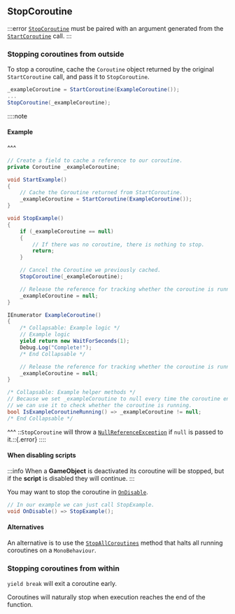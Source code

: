 ## StopCoroutine

:::error
[`StopCoroutine`](https://docs.unity3d.com/ScriptReference/MonoBehaviour.StopCoroutine.html) must be paired with an argument generated from the [`StartCoroutine`](https://docs.unity3d.com/ScriptReference/MonoBehaviour.StartCoroutine.html) call.
:::

### Stopping coroutines from outside
To stop a coroutine, cache the `Coroutine` object returned by the original `StartCoroutine` call, and pass it to `StopCoroutine`.

```csharp
_exampleCoroutine = StartCoroutine(ExampleCoroutine());
...
StopCoroutine(_exampleCoroutine);
```

::::note
#### Example
^^^
```csharp
// Create a field to cache a reference to our coroutine.
private Coroutine _exampleCoroutine;

void StartExample()
{
    // Cache the Coroutine returned from StartCoroutine.
    _exampleCoroutine = StartCoroutine(ExampleCoroutine());
}

void StopExample()
{
    if (_exampleCoroutine == null)
    {
        // If there was no coroutine, there is nothing to stop.
        return;
    }

    // Cancel the Coroutine we previously cached.
    StopCoroutine(_exampleCoroutine);

    // Release the reference for tracking whether the coroutine is running.
    _exampleCoroutine = null;
}

IEnumerator ExampleCoroutine()
{
    /* Collapsable: Example logic */
    // Example logic
    yield return new WaitForSeconds(1);
    Debug.Log("Complete!");
    /* End Collapsable */

    // Release the reference for tracking whether the coroutine is running.
    _exampleCoroutine = null;
}

/* Collapsable: Example helper methods */
// Because we set _exampleCoroutine to null every time the coroutine ends,
// we can use it to check whether the coroutine is running.
bool IsExampleCoroutineRunning() => _exampleCoroutine != null;
/* End Collapsable */
```
^^^ ::`StopCoroutine` will throw a [`NullReferenceException`](../../Runtime%20Exceptions/NullReferenceException.md) if `null` is passed to it.::{.error}
::::

#### When disabling scripts

:::info
When a **GameObject** is deactivated its coroutine will be stopped, but if the **script** is disabled they will continue.
:::

You may want to stop the coroutine in [`OnDisable`](https://docs.unity3d.com/ScriptReference/MonoBehaviour.OnDisable.html).

```csharp
// In our example we can just call StopExample.
void OnDisable() => StopExample();
```

#### Alternatives

An alternative is to use the [`StopAllCoroutines`](https://docs.unity3d.com/ScriptReference/MonoBehaviour.StopAllCoroutines.html) method that halts all running coroutines on a `MonoBehaviour`.

### Stopping coroutines from within
`yield break` will exit a coroutine early.

Coroutines will naturally stop when execution reaches the end of the function.
